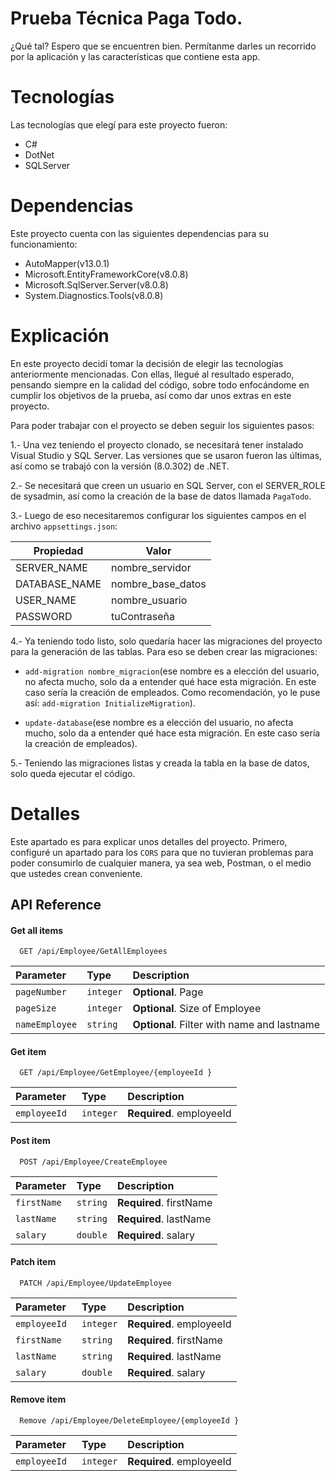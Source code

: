 
# Prueba Técnica Paga Todo.

¿Qué tal? Espero que se encuentren bien. Permítanme darles un recorrido por la aplicación y las características que contiene esta app.

# Tecnologías

Las tecnologías que elegí para este proyecto fueron:

- C#
- DotNet
- SQLServer

# Dependencias

Este proyecto cuenta con las siguientes dependencias para su funcionamiento:

- AutoMapper(v13.0.1)
- Microsoft.EntityFrameworkCore(v8.0.8)
- Microsoft.SqlServer.Server(v8.0.8)
- System.Diagnostics.Tools(v8.0.8)

# Explicación

En este proyecto decidí tomar la decisión de elegir las tecnologías anteriormente mencionadas. Con ellas, llegué al resultado esperado, pensando siempre en la calidad del código, sobre todo enfocándome en cumplir los objetivos de la prueba, así como dar unos extras en este proyecto.

Para poder trabajar con el proyecto se deben seguir los siguientes pasos:

1.- Una vez teniendo el proyecto clonado, se necesitará tener instalado Visual Studio y SQL Server. Las versiones que se usaron fueron las últimas, así como se trabajó con la versión (8.0.302) de .NET.

2.- Se necesitará que creen un usuario en SQL Server, con el SERVER_ROLE de sysadmin, así como la creación de la base de datos llamada `PagaTodo`.

3.- Luego de eso necesitaremos configurar los siguientes campos en el archivo `appsettings.json`:

| Propiedad         | Valor                                                              |
| ----------------- | ------------------------------------------------------------------ |
| SERVER_NAME | nombre_servidor |
| DATABASE_NAME | nombre_base_datos |
| USER_NAME | nombre_usuario |
| PASSWORD | tuContraseña |


4.- Ya teniendo todo listo, solo quedaría hacer las migraciones del proyecto para la generación de las tablas. Para eso se deben crear las migraciones:

- `add-migration nombre_migracion`(ese nombre es a elección del usuario, no afecta mucho, solo da a entender qué hace esta migración. En este caso sería la creación de empleados. Como recomendación, yo le puse así:  `add-migration InitializeMigration`).

- `update-database`(ese nombre es a elección del usuario, no afecta mucho, solo da a entender qué hace esta migración. En este caso sería la creación de empleados).


5.- Teniendo las migraciones listas y creada la tabla en la base de datos, solo queda ejecutar el código.


# Detalles

Este apartado es para explicar unos detalles del proyecto. Primero, configuré un apartado para los `CORS` para que no tuvieran problemas para poder consumirlo de cualquier manera, ya sea web, Postman, o el medio que ustedes crean conveniente.


## API Reference

#### Get all items

```http
  GET /api/Employee/GetAllEmployees
```

| Parameter | Type     | Description                |
| :-------- | :------- | :------------------------- |
| `pageNumber` | `integer` | **Optional**. Page |
| `pageSize` | `integer` | **Optional**.  Size of Employee |
| `nameEmployee` | `string` | **Optional**. Filter with name and lastname |

#### Get item

```http
  GET /api/Employee/GetEmployee/{employeeId }
```

| Parameter | Type     | Description                |
| :-------- | :------- | :------------------------- |
| `employeeId ` | `integer` | **Required**.  employeeId  |


#### Post item

```http
  POST /api/Employee/CreateEmployee
```

| Parameter | Type     | Description                |
| :-------- | :------- | :------------------------- |
| `firstName ` | `string` | **Required**.  firstName  |
| `lastName ` | `string` | **Required**.  lastName  |
| `salary ` | `double` | **Required**.  salary  |


#### Patch item

```http
  PATCH /api/Employee/UpdateEmployee
```

| Parameter | Type     | Description                |
| :-------- | :------- | :------------------------- |
| `employeeId ` | `integer` | **Required**.  employeeId  |
| `firstName ` | `string` | **Required**.  firstName  |
| `lastName ` | `string` | **Required**.  lastName  |
| `salary ` | `double` | **Required**.  salary  |


#### Remove item

```http
  Remove /api/Employee/DeleteEmployee/{employeeId }
```

| Parameter | Type     | Description                |
| :-------- | :------- | :------------------------- |
| `employeeId ` | `integer` | **Required**.  employeeId  |
